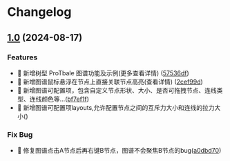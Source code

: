 # Changelog

## [1.0](https://github.com/lw123lw/Geeker-Admin-JS/releases/tag/V1.0) (2024-08-17)

### Features

- 🚀 新增树型 ProTbale 图谱功能及示例(更多查看详情) ([57536df](https://gitee.com/haimashale/geeker-admin-js/tree/00c0d76ed2c6008cf0a7f5b4ba75e69c565c64c3))
- 🚀 新增图谱鼠标悬浮在节点上直接关联节点高亮(查看详情) ([2cef99d](https://gitee.com/haimashale/geeker-admin-js/commit/2cef99d3862ffd7503fab1cdc40feb1d41e80321))
- 🚀 新增图谱可配置项，包含自定义节点形状、大小、是否可拖拽节点、连线类型、连线颜色等...([bf7ef1f](https://gitee.com/haimashale/geeker-admin-js/commit/bf7ef1f9a4ef080f15fd64d780b1b7658447c1e1))
- 🚀 新增图谱可配置项layouts,允许配置节点之间的互斥力大小和连线的拉力大小([]())

### Fix Bug

- 🧩 修复图谱点击A节点后再右键B节点，图谱不会聚焦B节点的bug([a0dbd70](https://gitee.com/haimashale/geeker-admin-js/tree/a0dbd70f52800c6a7bd55e055d573af195a1b814/))
